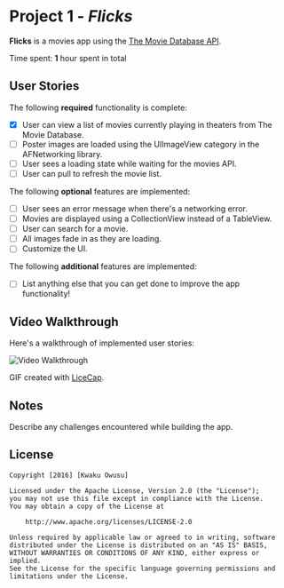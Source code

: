 # Project 1 - *Flicks*

**Flicks** is a movies app using the [The Movie Database API](http://docs.themoviedb.apiary.io/#).

Time spent: **1** hour spent in total

## User Stories

The following **required** functionality is complete:

- [x] User can view a list of movies currently playing in theaters from The Movie Database.
- [ ] Poster images are loaded using the UIImageView category in the AFNetworking library.
- [ ] User sees a loading state while waiting for the movies API.
- [ ] User can pull to refresh the movie list.

The following **optional** features are implemented:

- [ ] User sees an error message when there's a networking error.
- [ ] Movies are displayed using a CollectionView instead of a TableView.
- [ ] User can search for a movie.
- [ ] All images fade in as they are loading.
- [ ] Customize the UI.

The following **additional** features are implemented:

- [ ] List anything else that you can get done to improve the app functionality!

## Video Walkthrough 

Here's a walkthrough of implemented user stories:

<img src='http://i.imgur.com/link/to/your/gif/file.gif' title='Video Walkthrough' width='' alt='Video Walkthrough' />

GIF created with [LiceCap](http://www.cockos.com/licecap/).

## Notes

Describe any challenges encountered while building the app.

## License

    Copyright [2016] [Kwaku Owusu]

    Licensed under the Apache License, Version 2.0 (the "License");
    you may not use this file except in compliance with the License.
    You may obtain a copy of the License at

        http://www.apache.org/licenses/LICENSE-2.0

    Unless required by applicable law or agreed to in writing, software
    distributed under the License is distributed on an "AS IS" BASIS,
    WITHOUT WARRANTIES OR CONDITIONS OF ANY KIND, either express or implied.
    See the License for the specific language governing permissions and
    limitations under the License.
